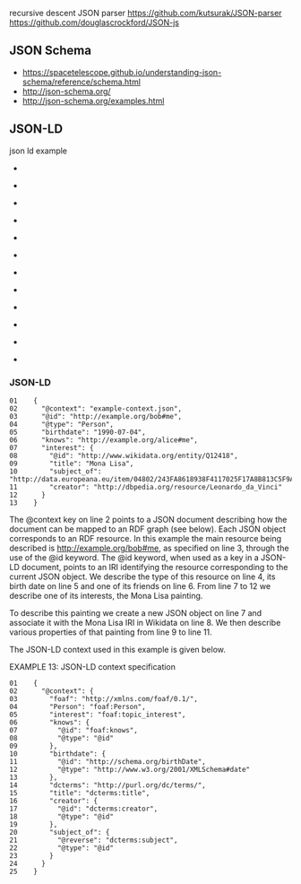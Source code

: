 
<!--
-->

recursive descent JSON parser
https://github.com/kutsurak/JSON-parser
https://github.com/douglascrockford/JSON-js

JSON Schema
-----------

 * https://spacetelescope.github.io/understanding-json-schema/reference/schema.html
 * http://json-schema.org/
 * http://json-schema.org/examples.html

JSON-LD
-------

json ld example
 * []( https://en.wikipedia.org/wiki/JSON-LD )
 * []( http://www.markus-lanthaler.com/research/on-using-json-ld-to-create-evolvable-restful-services.pdf )
 * []( http://www.w3.org/TR/json-ld/ )
 * []( https://en.wikipedia.org/wiki/Semantic_Web )
 * []( http://json-ld.org/playground/index.html )
 * []( http://stackoverflow.com/questions/23996953/json-ldhydra-link-discovery )
 * []( https://en.wikipedia.org/wiki/Resource_Description_Framework )
 * []( https://en.wikipedia.org/wiki/Turtle_(syntax) )

 * []( http://json-ld.org/learn.html )
 * []( https://www.youtube.com/watch?v=vioCbTo3C-4 )
 * []( https://www.youtube.com/watch?v=UmvWk_TQ30A )
 * []( https://www.youtube.com/watch?v=Tm3fD89dqRE )

### JSON-LD

```
01    {
02      "@context": "example-context.json",
03      "@id": "http://example.org/bob#me",
04      "@type": "Person",
05      "birthdate": "1990-07-04",
06      "knows": "http://example.org/alice#me",
07      "interest": {
08        "@id": "http://www.wikidata.org/entity/Q12418",
09        "title": "Mona Lisa",
10        "subject_of": "http://data.europeana.eu/item/04802/243FA8618938F4117025F17A8B813C5F9AA4D619",
11        "creator": "http://dbpedia.org/resource/Leonardo_da_Vinci"
12      }
13    }
```

The @context key on line 2 points to a JSON document describing how the document can be mapped to an RDF graph (see below). Each JSON object corresponds to an RDF resource. In this example the main resource being described is http://example.org/bob#me, as specified on line 3, through the use of the @id keyword. The @id keyword, when used as a key in a JSON-LD document, points to an IRI identifying the resource corresponding to the current JSON object. We describe the type of this resource on line 4, its birth date on line 5 and one of its friends on line 6. From line 7 to 12 we describe one of its interests, the Mona Lisa painting.

To describe this painting we create a new JSON object on line 7 and associate it with the Mona Lisa IRI in Wikidata on line 8. We then describe various properties of that painting from line 9 to line 11.

The JSON-LD context used in this example is given below.

EXAMPLE 13: JSON-LD context specification
```
01    {
02      "@context": {
03        "foaf": "http://xmlns.com/foaf/0.1/", 
04        "Person": "foaf:Person",
05        "interest": "foaf:topic_interest",
06        "knows": {
07          "@id": "foaf:knows",
08          "@type": "@id"
09        },
10        "birthdate": {
11          "@id": "http://schema.org/birthDate",
12          "@type": "http://www.w3.org/2001/XMLSchema#date"
13        },
14        "dcterms": "http://purl.org/dc/terms/",
15        "title": "dcterms:title",
16        "creator": {
17          "@id": "dcterms:creator",
18          "@type": "@id"
19        },
20        "subject_of": {
21          "@reverse": "dcterms:subject",
22          "@type": "@id"
23        }
24      }
25    }
```

<!-- vim: set autoindent expandtab sw=4 syntax=markdown: -->
